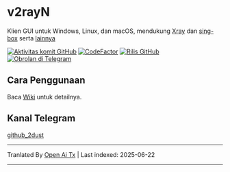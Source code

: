 # v2rayN

Klien GUI untuk Windows, Linux, dan macOS, mendukung [Xray](https://github.com/XTLS/Xray-core)
dan [sing-box](https://github.com/SagerNet/sing-box)
serta [lainnya](https://github.com/2dust/v2rayN/wiki/List-of-supported-cores)

[![Aktivitas komit GitHub](https://img.shields.io/github/commit-activity/m/2dust/v2rayN)](https://github.com/2dust/v2rayN/commits/master)
[![CodeFactor](https://www.codefactor.io/repository/github/2dust/v2rayn/badge)](https://www.codefactor.io/repository/github/2dust/v2rayn)
[![Rilis GitHub](https://img.shields.io/github/downloads/2dust/v2rayN/latest/total?logo=github)](https://github.com/2dust/v2rayN/releases)
[![Obrolan di Telegram](https://img.shields.io/badge/Chat%20on-Telegram-brightgreen.svg)](https://t.me/v2rayn)

## Cara Penggunaan

Baca [Wiki](https://github.com/2dust/v2rayN/wiki) untuk detailnya.

## Kanal Telegram

[github_2dust](https://t.me/github_2dust)


---

Tranlated By [Open Ai Tx](https://github.com/OpenAiTx/OpenAiTx) | Last indexed: 2025-06-22

---